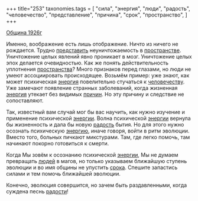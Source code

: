 +++
title="253"
taxonomies.tags = [
 "сила",
 "энергия",
 "люди",
 "радость",
 "человечество",
 "представление",
 "причина",
 "срок",
 "пространство",
]
+++

[Община 1926г](/agni/1926)

Именно, воображение есть лишь отображение. Ничто из ничего не рождается. Трудно [представить](/tags/представление) неуничтожаемость в [пространстве](/tags/пространство). Уничтожение целых явлений явно проникает в мозг. Уничтожение целых эпох делается очевидностью. Как же понять действительность уплотнения [пространства](/tags/пространство)? Много признаков перед глазами, но люди не умеют ассоциировать происходящее. Возьмём пример: уже знают, как может психическая [энергия](/tags/энергия) повелительно стучаться к [человечеству](/tags/человечество). Уже замечают появление странных заболеваний, когда жизненная [энергия](/tags/энергия) утекает без видимых [причин](/tags/причина). Но эту причину и следствие не сопоставляют.   

Так, известный вам случай мог бы вас научить, как нужно изучение и применение психической [энергии](/tags/энергия). Волна психической [энергии](/tags/энергия) вернула бы жизненность и дала бы новую [радость](/tags/радость) бытия. Но для этого нужно осознать психическую [энергию](/tags/энергия), иначе говоря, войти в ритм эволюции. Вместо того, больных пичкают микстурами. Там, где легко помочь, там начинают покорно готовиться к смерти.   

Когда Мы зовём к осознанию психической [энергии](/tags/энергия), Мы не думаем превращать [людей](/tags/люди) в магов, но только указываем ближайшую ступень эволюции и во имя общины не упустить [срока](/tags/срок). Спешите запастись силами и тем помочь ближайшей эволюции.   

Конечно, эволюция совершится, но зачем быть раздавленными, когда суждена песнь [радости](/tags/радость)!   

